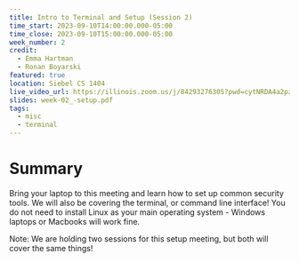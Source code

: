 ```yaml
---
title: Intro to Terminal and Setup (Session 2)
time_start: 2023-09-10T14:00:00.000-05:00
time_close: 2023-09-10T15:00:00.000-05:00
week_number: 2
credit:
  - Emma Hartman
  - Ronan Boyarski
featured: true
location: Siebel CS 1404
live_video_url: https://illinois.zoom.us/j/84293276305?pwd=cytNRDA4a2pzeGFpQ0l5Ty9aWVd4UT09
slides: week-02_-setup.pdf
tags:
  - misc
  - terminal
---
```

# Summary
Bring your laptop to this meeting and learn how to set up common security tools. We will also be covering the terminal, or command line interface! You do not need to install Linux as your main operating system - Windows laptops or Macbooks will work fine.

Note: We are holding two sessions for this setup meeting, but both will cover the same things!
